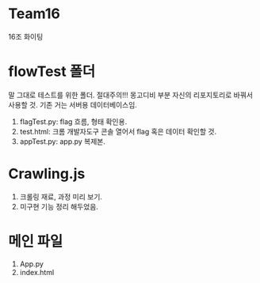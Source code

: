 # Team16
16조 화이팅

# flowTest 폴더
말 그대로 테스트를 위한 폴더. 
절대주의!!! 몽고디비 부분 자신의 리포지토리로 바꿔서 사용할 것.
기존 거는 서버용 데이터베이스임.
1. flagTest.py: flag 흐름, 형태 확인용.
2. test.html: 크롬 개발자도구 콘솔 열어서 flag 혹은 데이터 확인할 것.
3. appTest.py: app.py 복제본.

# Crawling.js
1. 크롤링 재료, 과정 미리 보기.
2. 미구현 기능 정리 해두었음.

# 메인 파일
1. App.py
2. index.html


